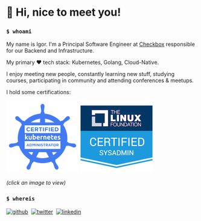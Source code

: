 # 👋 Hi, nice to meet you!

### `$ whoami`

My name is Igor. I'm a Principal Software Engineer at [Checkbox](https://checkbox.ru) responsible for our Backend and Infrastructure.

My primary ❤ tech stack: Kubernetes, Golang, Cloud-Native.

I enjoy meeting new people, constantly learning new stuff, studying courses, participating in community and attending conferences & meetups.

I hold some certifications:

[![cka](images/cka.png)](https://www.youracclaim.com/badges/6fe47303-f268-40f8-9b31-2e66b12c86c8/public_url)
[![lfcs](images/lfcs.png)](https://www.youracclaim.com/badges/75a251f6-c390-4a49-a5ba-002e72fc4631/public_url)

*(click an image to view)*

### `$ whereis`

[![github](https://img.shields.io/badge/GitHub-%2312100E.svg?&style=for-the-badge&logo=Github&logoColor=white)](https://github.com/hypnoglow)&nbsp;
[![twitter](https://img.shields.io/badge/twitter-%231DA1F2.svg?&style=for-the-badge&logo=twitter&logoColor=white)](https://twitter.com/hypnoglow)&nbsp;
[![linkedin](https://img.shields.io/badge/linkedin-%230077B5.svg?&style=for-the-badge&logo=linkedin&logoColor=white)](https://www.linkedin.com/in/igor-zibarev)&nbsp;
